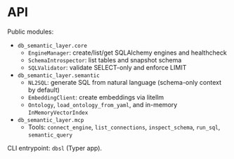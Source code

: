 # API

Public modules:

- `db_semantic_layer.core`
  - `EngineManager`: create/list/get SQLAlchemy engines and healthcheck
  - `SchemaIntrospector`: list tables and snapshot schema
  - `SQLValidator`: validate SELECT-only and enforce LIMIT
- `db_semantic_layer.semantic`
  - `NL2SQL`: generate SQL from natural language (schema-only context by default)
  - `EmbeddingClient`: create embeddings via litellm
  - `Ontology`, `load_ontology_from_yaml`, and in-memory `InMemoryVectorIndex`
- `db_semantic_layer.mcp`
  - Tools: `connect_engine`, `list_connections`, `inspect_schema`, `run_sql`, `semantic_query`

CLI entrypoint: `dbsl` (Typer app).
